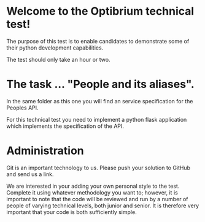 # Welcome to the Optibrium technical test!

The purpose of this test is to enable candidates to demonstrate some of their python development capabilities.

The test should only take an hour or two.

# The task ... "People and its aliases".

In the same folder as this one you will find an service specification for the Peoples API.

For this technical test you need to implement a python flask application which implements the specification of the API.

# Administration

Git is an important technology to us. Please push your solution to GitHub and send us a link.

We are interested in your adding your own personal style to the test. Complete it using whatever methodology you want to; however, it is important to note that the code will be reviewed and run by a number of people of varying technical levels, both junior and senior. It is therefore very important that your code is both sufficiently simple.

